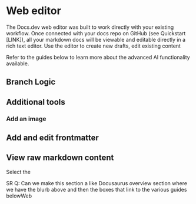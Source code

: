 # Web editor

The Docs.dev web editor was built to work directly with your existing workflow. Once connected with your docs repo on GitHub (see Quickstart \[LINK]), all your markdown docs will be viewable and editable directly in a rich text editor. Use the editor to create new drafts, edit existing content

Refer to the guides below to learn more about the advanced AI functionality available.

## Branch Logic

## Additional tools

### Add an image

## Add and edit frontmatter

## View raw markdown content

Select the

SR Q: Can we make this section a like Docusaurus overview section where we have the blurb above and then the boxes that link to the various guides belowWeb
